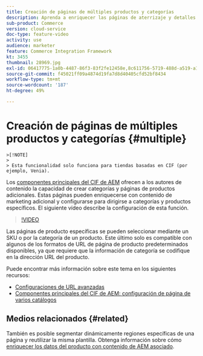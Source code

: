 ```yaml
---
title: Creación de páginas de múltiples productos y categorías
description: Aprenda a enriquecer las páginas de aterrizaje y detalles del producto de categorías con contenido de marketing dirigido.
sub-product: Commerce
version: cloud-service
doc-type: feature-video
activity: use
audience: marketer
feature: Commerce Integration Framework
kt: 3455
thumbnail: 28969.jpg
exl-id: 06417775-1a0b-4487-86f3-83f2fe12458e,8c611756-5719-488d-a519-a12c5c90c614
source-git-commit: f45021ff09a4874d19fa7d8d40405cfd52bf8434
workflow-type: tm+mt
source-wordcount: '187'
ht-degree: 49%

---
```


# Creación de páginas de múltiples productos y categorías {#multiple}

    >[!NOTE]
    >
    > Esta funcionalidad solo funciona para tiendas basadas en CIF (por ejemplo, Venia).

Los [componentes principales del CIF de AEM](https://github.com/adobe/aem-core-cif-components) ofrecen a los autores de contenido la capacidad de crear categorías y páginas de productos adicionales. Estas páginas pueden enriquecerse con contenido de marketing adicional y configurarse para dirigirse a categorías y productos específicos. El siguiente vídeo describe la configuración de esta función.

>[!VIDEO](https://video.tv.adobe.com/v/28969/?quality=12)

Las páginas de producto específicas se pueden seleccionar mediante un SKU o por la categoría de un producto. Este último solo es compatible con algunos de los formatos de URL de página de producto predeterminados disponibles, ya que requiere que la información de categoría se codifique en la dirección URL del producto.

Puede encontrar más información sobre este tema en los siguientes recursos:

- [Configuraciones de URL avanzadas](../configuring/advanced-url-configuration.md)
- [Componentes principales del CIF de AEM: configuración de página de varios catálogos](https://github.com/adobe/aem-core-cif-components/wiki/configuration#multi-catalog-page-template-configuration)

## Medios relacionados {#related}

También es posible segmentar dinámicamente regiones específicas de una página y reutilizar la misma plantilla. Obtenga información sobre cómo [enriquecer los datos del producto con contenido de AEM asociado](./enrich-product-associated-content.md).
